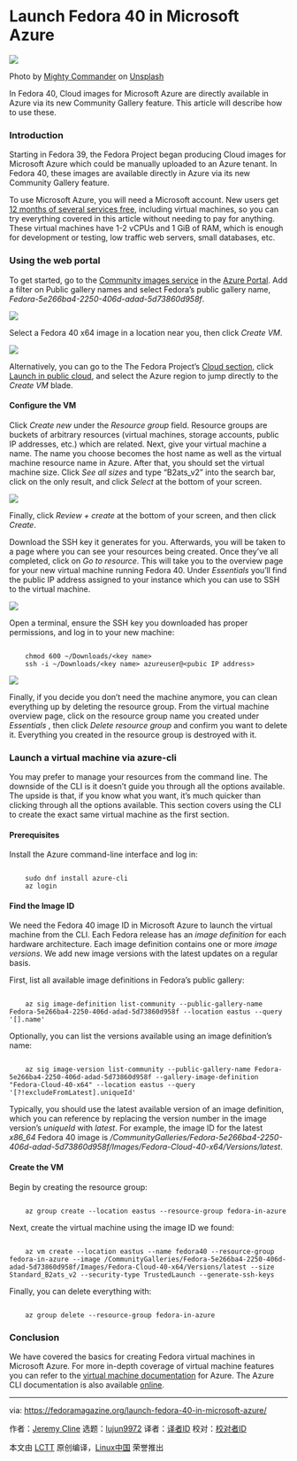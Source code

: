 [#]: subject: "Launch Fedora 40 in Microsoft Azure"
[#]: via: "https://fedoramagazine.org/launch-fedora-40-in-microsoft-azure/"
[#]: author: "Jeremy Cline https://fedoramagazine.org/author/jcline/"
[#]: collector: "lujun9972/lctt-scripts-1705972010"
[#]: translator: " "
[#]: reviewer: " "
[#]: publisher: " "
[#]: url: " "

Launch Fedora 40 in Microsoft Azure
======

![][1]

Photo by [Mighty Commander][2] on [Unsplash][3]

In Fedora 40, Cloud images for Microsoft Azure are directly available in Azure via its new Community Gallery feature. This article will describe how to use these.

### Introduction

Starting in Fedora 39, the Fedora Project began producing Cloud images for Microsoft Azure which could be manually uploaded to an Azure tenant. In Fedora 40, these images are available directly in Azure via its new Community Gallery feature.

To use Microsoft Azure, you will need a Microsoft account. New users get [12 months of several services free][4], including virtual machines, so you can try everything covered in this article without needing to pay for anything. These virtual machines have 1-2 vCPUs and 1 GiB of RAM, which is enough for development or testing, low traffic web servers, small databases, etc.

### Using the web portal

To get started, go to the [Community images service][5] in the [Azure Portal][6]. Add a filter on Public gallery names and select Fedora’s public gallery name, _Fedora-5e266ba4-2250-406d-adad-5d73860d958f_.

![][7]

Select a Fedora 40 x64 image in a location near you, then click _Create VM_.

![][8]

Alternatively, you can go to the The Fedora Project’s [Cloud section][9], click [Launch in public cloud][10], and select the Azure region to jump directly to the _Create VM_ blade.

#### Configure the VM

Click _Create new_ under the _Resource group_ field. Resource groups are buckets of arbitrary resources (virtual machines, storage accounts, public IP addresses, etc.) which are related. Next, give your virtual machine a name. The name you choose becomes the host name as well as the virtual machine resource name in Azure. After that, you should set the virtual machine size. Click _See all sizes_ and type “B2ats_v2” into the search bar, click on the only result, and click _Select_ at the bottom of your screen.

![][11]

Finally, click _Review + create_ at the bottom of your screen, and then click _Create_.

Download the SSH key it generates for you. Afterwards, you will be taken to a page where you can see your resources being created. Once they’ve all completed, click on _Go to resource_. This will take you to the overview page for your new virtual machine running Fedora 40. Under _Essentials_ you’ll find the public IP address assigned to your instance which you can use to SSH to the virtual machine.

![][12]

Open a terminal, ensure the SSH key you downloaded has proper permissions, and log in to your new machine:

```

    chmod 600 ~/Downloads/<key name>
    ssh -i ~/Downloads/<key name> azureuser@<pubic IP address>

```

![][13]

Finally, if you decide you don’t need the machine anymore, you can clean everything up by deleting the resource group. From the virtual machine overview page, click on the resource group name you created under _Essentials_ , then click _Delete resource group_ and confirm you want to delete it. Everything you created in the resource group is destroyed with it.

### Launch a virtual machine via azure-cli

You may prefer to manage your resources from the command line. The downside of the CLI is it doesn’t guide you through all the options available. The upside is that, if you know what you want, it’s much quicker than clicking through all the options available. This section covers using the CLI to create the exact same virtual machine as the first section.

#### Prerequisites

Install the Azure command-line interface and log in:

```

    sudo dnf install azure-cli
    az login

```

#### Find the Image ID

We need the Fedora 40 image ID in Microsoft Azure to launch the virtual machine from the CLI. Each Fedora release has an _image definition_ for each hardware architecture. Each image definition contains one or more _image versions_. We add new image versions with the latest updates on a regular basis.

First, list all available image definitions in Fedora’s public gallery:

```

    az sig image-definition list-community --public-gallery-name Fedora-5e266ba4-2250-406d-adad-5d73860d958f --location eastus --query '[].name'

```

Optionally, you can list the versions available using an image definition’s name:

```

    az sig image-version list-community --public-gallery-name Fedora-5e266ba4-2250-406d-adad-5d73860d958f --gallery-image-definition "Fedora-Cloud-40-x64" --location eastus --query '[?!excludeFromLatest].uniqueId'

```

Typically, you should use the latest available version of an image definition, which you can reference by replacing the version number in the image version’s _uniqueId_ with _latest_. For example, the image ID for the latest _x86_64_ Fedora 40 image is _/CommunityGalleries/Fedora-5e266ba4-2250-406d-adad-5d73860d958f/Images/Fedora-Cloud-40-x64/Versions/latest_.

#### Create the VM

Begin by creating the resource group:

```

    az group create --location eastus --resource-group fedora-in-azure

```

Next, create the virtual machine using the image ID we found:

```

    az vm create --location eastus --name fedora40 --resource-group fedora-in-azure --image /CommunityGalleries/Fedora-5e266ba4-2250-406d-adad-5d73860d958f/Images/Fedora-Cloud-40-x64/Versions/latest --size Standard_B2ats_v2 --security-type TrustedLaunch --generate-ssh-keys

```

Finally, you can delete everything with:

```

    az group delete --resource-group fedora-in-azure

```

### Conclusion

We have covered the basics for creating Fedora virtual machines in Microsoft Azure. For more in-depth coverage of virtual machine features you can refer to the [virtual machine documentation][14] for Azure. The Azure CLI documentation is also available [online][15].

--------------------------------------------------------------------------------

via: https://fedoramagazine.org/launch-fedora-40-in-microsoft-azure/

作者：[Jeremy Cline][a]
选题：[lujun9972][b]
译者：[译者ID](https://github.com/译者ID)
校对：[校对者ID](https://github.com/校对者ID)

本文由 [LCTT](https://github.com/LCTT/TranslateProject) 原创编译，[Linux中国](https://linux.cn/) 荣誉推出

[a]: https://fedoramagazine.org/author/jcline/
[b]: https://github.com/lujun9972
[1]: https://fedoramagazine.org/wp-content/uploads/2024/05/Launch_F40_in_Azure-816x345.jpg
[2]: https://unsplash.com/@mightycommander?utm_content=creditCopyText&utm_medium=referral&utm_source=unsplash
[3]: https://unsplash.com/photos/blue-sky-over-sea-during-daytime-L9yDemsNK0E?utm_content=creditCopyText&utm_medium=referral&utm_source=unsplash
[4]: https://azure.microsoft.com/en-us/free/
[5]: https://portal.azure.com/#blade/HubsExtension/BrowseResourceBlade/resourceType/Microsoft.Compute%2Flocations%2FcommunityGalleries%2Fimages
[6]: https://portal.azure.com/
[7]: https://fedoramagazine.org/wp-content/uploads/2024/05/Screenshot-2024-05-01-150951-1024x830.png
[8]: https://fedoramagazine.org/wp-content/uploads/2024/05/Screenshot-2024-05-01-152026-1024x826.png
[9]: https://fedoraproject.org/cloud/
[10]: https://fedoraproject.org/cloud/download#cloud_launch
[11]: https://fedoramagazine.org/wp-content/uploads/2024/05/Screenshot-2024-05-01-152714-1024x827.png
[12]: https://fedoramagazine.org/wp-content/uploads/2024/05/Screenshot-2024-05-01-153339-1024x830.png
[13]: https://fedoramagazine.org/wp-content/uploads/2024/05/Screenshot-2024-05-01-153631-1024x712.png
[14]: https://learn.microsoft.com/en-us/azure/virtual-machines/
[15]: https://learn.microsoft.com/en-us/cli/azure/
